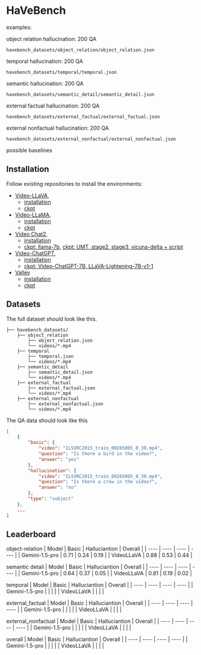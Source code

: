 # HaVeBench

examples:



object relation hallucination: 200 QA

`havebench_datasets/object_relation/object_relation.json`

temporal hallucination: 200 QA

`havebench_datasets/temporal/temporal.json`

semantic hallucination: 200 QA

`havebench_datasets/semantic_detail/semantic_detail.json`


external factual hallucination: 200 QA

`havebench_datasets/external_factual/external_factual.json`

external nonfactual hallucination: 200 QA

`havebench_datasets/external_nonfactual/external_nonfactual.json`



possible baselines

## Installation

Follow existing repositories to install the environments:
- [Video-LLaVA](https://github.com/PKU-YuanGroup/Video-LLaVA), 
    - [installation](https://github.com/PKU-YuanGroup/Video-LLaVA?tab=readme-ov-file#%EF%B8%8F-requirements-and-installation)
    - [ckpt](https://huggingface.co/LanguageBind/Video-LLaVA-7B)
- [Video-LLaMA](https://github.com/DAMO-NLP-SG/Video-LLaMA), 
    - [installation](https://github.com/DAMO-NLP-SG/Video-LLaMA?tab=readme-ov-file#usage)
    - [ckpt](https://github.com/DAMO-NLP-SG/Video-LLaMA?tab=readme-ov-file#pre-trained--fine-tuned-checkpoints)
- [Video Chat2](https://github.com/OpenGVLab/Ask-Anything), 
    - [installation](https://github.com/OpenGVLab/Ask-Anything/tree/main/video_chat2#usage)
    - [ckpt: llama-7b](https://github.com/OpenGVLab/Ask-Anything/issues/150), [ckpt: UMT, stage2, stage3, vicuna-delta + script](https://github.com/OpenGVLab/Ask-Anything/issues/130)
- [Video-ChatGPT](https://github.com/mbzuai-oryx/Video-ChatGPT), 
    - [installation](https://github.com/mbzuai-oryx/Video-ChatGPT?tab=readme-ov-file#installation-wrench)
    - [ckpt: Video-ChatGPT-7B, LLaVA-Lightening-7B-v1-1](https://github.com/mbzuai-oryx/Video-ChatGPT/blob/main/docs/offline_demo.md#download-video-chatgpt-weights)
- [Valley](https://github.com/RupertLuo/Valley)
    - [installation](https://github.com/RupertLuo/Valley?tab=readme-ov-file#install)
    - [ckpt](https://huggingface.co/luoruipu1/Valley2-7b)


## Datasets

The full dataset should look like this.
```
├── havebench_datasets/
    ├── object_relation
        ├── object_relation.json
        └── videos/*.mp4
    ├── temporal
        ├── temporal.json
        └── videos/*.mp4
    ├── semantic_detail
        ├── semantic_detail.json
        └── videos/*.mp4
    ├── external_factual
        ├── external_factual.json
        └── videos/*.mp4
    ├── external_nonfactual
        ├── external_nonfactual.json
        └── videos/*.mp4
```
The QA data should look like this
```json
[
    {
        "basic": {
            "video": "ILSVRC2015_train_00265005_0_30.mp4",
            "question": "Is there a bird in the video?",
            "answer": "yes"
        },
        "hallucination": {
            "video": "ILSVRC2015_train_00265005_0_30.mp4",
            "question": "Is there a crow in the video?",
            "answer": "no"
        },
        "type": "subject"
    },
    ...
]
```

## Leaderboard

object-relation
|  Model    |  Basic    |  Halluciantion     |  Overall |
| ---- | ---- | ---- | ---- |
|  Gemini-1.5-pro    |  0.71    |  0.24    | 0.19     |
|  VideoLLaVA    |  0.88    | 0.53     | 0.44     |

semantic detail
|  Model    |  Basic    |  Halluciantion     |  Overall |
| ---- | ---- | ---- | ---- |
|   Gemini-1.5-pro   |   0.64   |    0.37  |   0.05   |
|  VideoLLaVA    |  0.81    | 0.19     | 0.02     |


temporal
|  Model    |  Basic    |  Halluciantion     |  Overall |
| ---- | ---- | ---- | ---- |
|   Gemini-1.5-pro   |      |      |      |
|  VideoLLaVA    |      |      |      |


external_factual
|  Model    |  Basic    |  Halluciantion     |  Overall |
| ---- | ---- | ---- | ---- |
|   Gemini-1.5-pro   |      |      |      |
|  VideoLLaVA    |      |      |      |


external_nonfactual
|  Model    |  Basic    |  Halluciantion     |  Overall |
| ---- | ---- | ---- | ---- |
|   Gemini-1.5-pro   |      |      |      |
|  VideoLLaVA    |      |      |      |



overall
|  Model    |  Basic    |  Halluciantion     |  Overall |
| ---- | ---- | ---- | ---- |
|   Gemini-1.5-pro   |      |      |      |
|  VideoLLaVA    |      |      |      |


